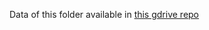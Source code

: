 Data of this folder available in [this gdrive repo](https://drive.google.com/drive/folders/1VZTwa9eGTuPo6RhFtFnnCBz1wG7ZS6TI?usp=sharing)